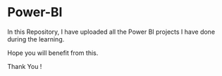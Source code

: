 # Power-BI

In this Repository,
I have uploaded all the Power BI projects I have done during the learning.

Hope you will benefit from this.

Thank You !

